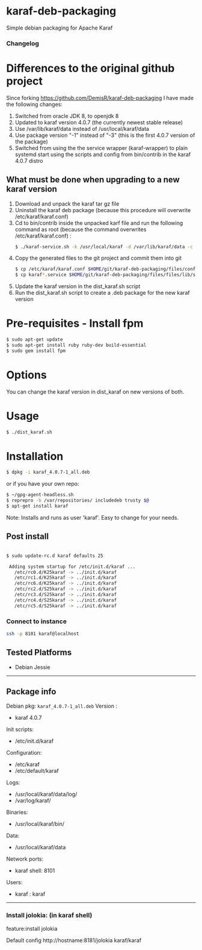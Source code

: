 karaf-deb-packaging
===================

Simple debian packaging for Apache Karaf

### Changelog


# Differences to the original github project

Since forking https://github.com/DemisR/karaf-deb-packaging I have made the following changes:

1. Switched from oracle JDK 8, to openjdk 8
2. Updated to karaf version 4.0.7 (the currently newest stable release)
3. Use /var/lib/karaf/data instead of /usr/local/karaf/data
4. Use package version "-1" instead of "-3" (this is the first 4.0.7 version of the package)
5. Switched from using the the service wrapper (karaf-wrapper) to plain systemd start using the scripts and config from bin/contrib in the karaf 4.0.7 distro

## What must be done when upgrading to a new karaf version

1. Download and unpack the karaf tar gz file
2. Uninstall the karaf deb package (because this procedure will overwrite /etc/karaf/karaf.conf)
3. Cd to bin/contrib inside the unpacked karf file and run the following command as root (because the command overwrites /etc/karaf/karaf.conf) :
   ```sh
   $ ./karaf-service.sh -k /usr/local/karaf -d /var/lib/karaf/data -c /etc/karaf/karaf.conf -u karaf -l /var/log/karaf/karaf.log
   ```
4. Copy the generated files to the git project and commit them into git
   ```sh
   $ cp /etc/karaf/karaf.conf $HOME/git/karaf-deb-packaging/files/config/etc
   $ cp karaf*.service $HOME/git/karaf-deb-packaging/files/files/lib/systemd/system
   ```
5. Update the karaf version in the dist_karaf.sh script
6. Run the dist_karaf.sh script to create a .deb package for the new karaf version

# Pre-requisites - Install fpm

```sh
$ sudo apt-get update
$ sudo apt-get install ruby ruby-dev build-essential
$ sudo gem install fpm
```
# Options

You can change the karaf version in dist_karaf on new versions of both.

# Usage

```sh
$ ./dist_karaf.sh
```

# Installation

```sh
$ dpkg -i karaf_4.0.7-1_all.deb
```

or if you have your own repo:

```sh
$ ~/gpg-agent-headless.sh
$ reprepro -b /var/repositories/ includedeb trusty $@
$ apt-get install karaf
```
Note: Installs and runs as user 'karaf'. Easy to change for your needs.

## Post install

```sh

$ sudo update-rc.d karaf defaults 25

 Adding system startup for /etc/init.d/karaf ...
   /etc/rc0.d/K25karaf -> ../init.d/karaf
   /etc/rc1.d/K25karaf -> ../init.d/karaf
   /etc/rc6.d/K25karaf -> ../init.d/karaf
   /etc/rc2.d/S25karaf -> ../init.d/karaf
   /etc/rc3.d/S25karaf -> ../init.d/karaf
   /etc/rc4.d/S25karaf -> ../init.d/karaf
   /etc/rc5.d/S25karaf -> ../init.d/karaf
```

### Connect to instance
```sh
ssh -p 8101 karaf@localhost
```

## Tested Platforms

* Debian Jessie

---

## Package info
Debian pkg: `karaf_4.0.7-1_all.deb`
Version :
  - karaf 4.0.7

Init scripts:
  - /etc/init.d/karaf

Configuration:
  - /etc/karaf
  - /etc/default/karaf

Logs:
  - /usr/local/karaf/data/log/
  - /var/log/karaf/

Binaries:
  - /usr/local/karaf/bin/

Data:
  - /usr/local/karaf/data

Network ports:
  - karaf shell: 8101

Users:
  - karaf : karaf

---

### Install jolokia: (in karaf shell)

feature:install jolokia

Default config http://hostname:8181/jolokia  karaf/karaf
